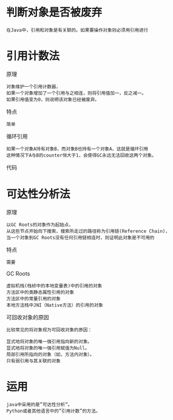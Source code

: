 
# 判断对象是否被废弃

    在Java中，引用和对象是有关联的。如果要操作对象则必须用引用进行



# 引用计数法


原理

    对象维护一个引用计数器，
    如果一个对象增加了一个引用与之相连，则将引用值加一，反之减一。
    如果引用值变为0，则说明该对象已经被废弃。

特点

    简单

循环引用

    如果一个对象A持有对象B，而对象B也持有一个对象A，这就是循环引用
    这种情况下A与B的counter恒大于1，会使得GC永远无法回收这两个对象。

代码



# 可达性分析法

原理

    以GC Roots的对象作为起始点，
    从这些节点开始向下搜索，搜索所走过的路径称为引用链(Reference Chain)，
    当一个对象到GC Roots没有任何引用链相连时，则证明此对象是不可用的

特点

    需要

GC Roots

    虚拟机栈(栈桢中的本地变量表)中的引用的对象
    方法区中的类静态属性引用的对象
    方法区中的常量引用的对象
    本地方法栈中JNI（Native方法）的引用的对象

可回收对象的原因

    比较常见的将对象视为可回收对象的原因：

    显式地将对象的唯一强引用指向新的对象。
    显式地将对象的唯一强引用赋值为Null。
    局部引用所指向的对象（如，方法内对象）。
    只有弱引用与其关联的对象


# 运用

    java中采用的是”可达性分析”。
    Python或者其他语言中的”引用计数”的方法。 
    
 